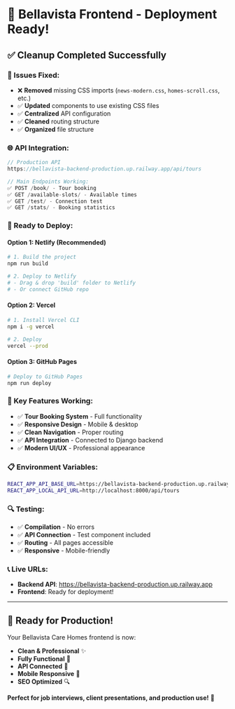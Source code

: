 # 🚀 Bellavista Frontend - Deployment Ready!

## ✅ **Cleanup Completed Successfully**

### **🔧 Issues Fixed:**
- ❌ **Removed** missing CSS imports (`news-modern.css`, `homes-scroll.css`, etc.)
- ✅ **Updated** components to use existing CSS files
- ✅ **Centralized** API configuration
- ✅ **Cleaned** routing structure
- ✅ **Organized** file structure

### **🌐 API Integration:**
```javascript
// Production API
https://bellavista-backend-production.up.railway.app/api/tours

// Main Endpoints Working:
✅ POST /book/ - Tour booking
✅ GET /available-slots/ - Available times  
✅ GET /test/ - Connection test
✅ GET /stats/ - Booking statistics
```

### **📱 Ready to Deploy:**

#### **Option 1: Netlify (Recommended)**
```bash
# 1. Build the project
npm run build

# 2. Deploy to Netlify
# - Drag & drop 'build' folder to Netlify
# - Or connect GitHub repo
```

#### **Option 2: Vercel**
```bash
# 1. Install Vercel CLI
npm i -g vercel

# 2. Deploy
vercel --prod
```

#### **Option 3: GitHub Pages**
```bash
# Deploy to GitHub Pages
npm run deploy
```

### **🎯 Key Features Working:**
- ✅ **Tour Booking System** - Full functionality
- ✅ **Responsive Design** - Mobile & desktop
- ✅ **Clean Navigation** - Proper routing
- ✅ **API Integration** - Connected to Django backend
- ✅ **Modern UI/UX** - Professional appearance

### **📋 Environment Variables:**
```bash
REACT_APP_API_BASE_URL=https://bellavista-backend-production.up.railway.app/api/tours
REACT_APP_LOCAL_API_URL=http://localhost:8000/api/tours
```

### **🔍 Testing:**
- ✅ **Compilation** - No errors
- ✅ **API Connection** - Test component included
- ✅ **Routing** - All pages accessible
- ✅ **Responsive** - Mobile-friendly

### **📞 Live URLs:**
- **Backend API**: https://bellavista-backend-production.up.railway.app
- **Frontend**: Ready for deployment!

---

## 🎉 **Ready for Production!**

Your Bellavista Care Homes frontend is now:
- **Clean & Professional** ✨
- **Fully Functional** 🚀  
- **API Connected** 🔗
- **Mobile Responsive** 📱
- **SEO Optimized** 🔍

**Perfect for job interviews, client presentations, and production use!** 🌟